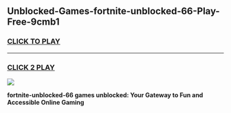 
## Unblocked-Games-fortnite-unblocked-66-Play-Free-9cmb1
<h3>
<a href="https://premium76.site?title=fortnite-unblocked-66&ref=23A">CLICK TO PLAY</a></h3>
<hr>

<h3>
<a href="https://premium76.site?title=fortnite-unblocked-66&ref=23A">CLICK 2 PLAY</a>
  
</h3>

<a href="https://premium76.site?title=fortnite-unblocked-66&ref=23A"><img src="https://clearcache.store/games.png"></a>


**fortnite-unblocked-66 games unblocked: Your Gateway to Fun and Accessible Online Gaming**
